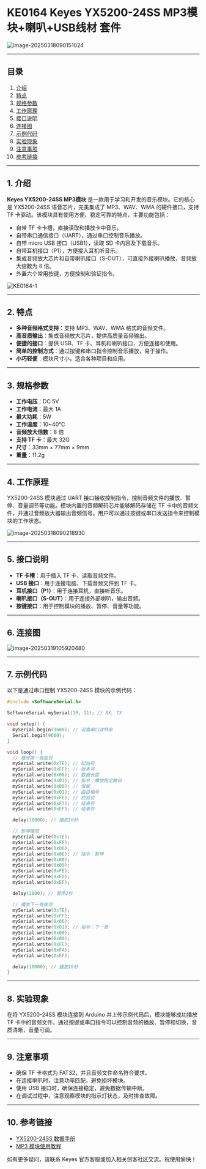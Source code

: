 # KE0164 Keyes YX5200-24SS MP3模块+喇叭+USB线材 套件

![image-20250318090151024](media/image-20250318090151024.png)

---

## 目录
1. [介绍](#1-介绍)  
2. [特点](#2-特点)  
3. [规格参数](#3-规格参数)  
4. [工作原理](#4-工作原理)  
5. [接口说明](#5-接口说明)  
6. [连接图](#6-连接图)  
7. [示例代码](#7-示例代码)  
8. [实验现象](#8-实验现象)  
9. [注意事项](#9-注意事项)  
10. [参考链接](#10-参考链接)  

---

## 1. 介绍
**Keyes YX5200-24SS MP3模块** 是一款用于学习和开发的音乐模块。它的核心是 YX5200-24SS 语音芯片，完美集成了 MP3、WAV、WMA 的硬件接口，支持 TF 卡驱动。该模块具有使用方便、稳定可靠的特点，主要功能包括：
- 自带 TF 卡卡槽，直接读取和播放卡中音乐。
- 自带串口通信接口（UART），通过串口控制音乐播放。
- 自带 micro USB 接口（USB1），读取 SD 卡内容及下载音乐。
- 自带耳机接口（P1），方便接入耳机听音乐。
- 集成音频放大芯片和自带喇叭接口（S-OUT），可直接外接喇叭播放，音频放大倍数为 8 倍。
- 外置六个常用按键，方便控制和验证指令。

![KE0164-1](media/KE0164-1.jpg)

---

## 2. 特点
- **多种音频格式支持**：支持 MP3、WAV、WMA 格式的音频文件。
- **高音质输出**：集成音频放大芯片，提供高质量音频输出。
- **便捷的接口**：提供 USB、TF 卡、耳机和喇叭接口，方便连接和使用。
- **简单的控制方式**：通过按键和串口指令控制音乐播放，易于操作。
- **小巧轻便**：模块尺寸小，适合各种项目和应用。

---

## 3. 规格参数
- **工作电压**：DC 5V  
- **工作电流**：最大 1A  
- **最大功耗**：5W  
- **工作温度**：10~40℃  
- **音频放大倍数**：8 倍  
- **支持 TF 卡**：最大 32G  
- **尺寸**：33mm × 77mm × 9mm  
- **重量**：11.2g  

---

## 4. 工作原理
YX5200-24SS 模块通过 UART 接口接收控制指令，控制音频文件的播放、暂停、音量调节等功能。模块内置的音频解码芯片能够解码存储在 TF 卡中的音频文件，并通过音频放大器输出音频信号。用户可以通过按键或串口发送指令来控制模块的工作状态。

![image-20250318090218930](media/image-20250318090218930.png)

---

## 5. 接口说明
- **TF 卡槽**：用于插入 TF 卡，读取音频文件。
- **USB 接口**：用于连接电脑，下载音频文件到 TF 卡。
- **耳机接口（P1）**：用于连接耳机，直接听音乐。
- **喇叭接口（S-OUT）**：用于连接外部喇叭，输出音频。
- **按键接口**：用于控制模块的播放、暂停、音量等功能。

---

## 6. 连接图
![image-20250319105920480](media/image-20250319105920480.png)

---

## 7. 示例代码
以下是通过串口控制 YX5200-24SS 模块的示例代码：
```cpp
#include <SoftwareSerial.h>

SoftwareSerial mySerial(10, 11); // RX, TX

void setup() {
  mySerial.begin(9600); // 设置串口波特率
  Serial.begin(9600);
}

void loop() {
  // 播放第一首曲目
  mySerial.write(0x7E); // 起始符
  mySerial.write(0xFF); // 版本号
  mySerial.write(0x06); // 数据长度
  mySerial.write(0x03); // 指令：播放指定曲目
  mySerial.write(0x00); // 保留
  mySerial.write(0x01); // 曲目编号
  mySerial.write(0xFE); // 校验位
  mySerial.write(0xF7); // 结束符
  mySerial.write(0xEF); // 结束符

  delay(10000); // 播放10秒

  // 暂停播放
  mySerial.write(0x7E);
  mySerial.write(0xFF);
  mySerial.write(0x06);
  mySerial.write(0x0E); // 指令：暂停
  mySerial.write(0x00);
  mySerial.write(0x00);
  mySerial.write(0xFE);
  mySerial.write(0xED);
  mySerial.write(0xEF);

  delay(2000); // 暂停2秒

  // 播放下一首曲目
  mySerial.write(0x7E);
  mySerial.write(0xFF);
  mySerial.write(0x06);
  mySerial.write(0x01); // 指令：下一首
  mySerial.write(0x00);
  mySerial.write(0x00);
  mySerial.write(0xFE);
  mySerial.write(0xFA);
  mySerial.write(0xEF);

  delay(10000); // 播放10秒
}
```

---

## 8. 实验现象
在将 YX5200-24SS 模块连接到 Arduino 并上传示例代码后，模块能够成功播放 TF 卡中的音频文件。通过按键或串口指令可以控制音频的播放、暂停和切换，音质清晰，音量可调。

---

## 9. 注意事项
- 确保 TF 卡格式为 FAT32，并且音频文件命名符合要求。
- 在连接喇叭时，注意功率匹配，避免损坏模块。
- 使用 USB 接口时，确保连接稳定，避免数据传输中断。
- 在调试过程中，注意观察模块的指示灯状态，及时排查故障。

---

## 10. 参考链接
- [YX5200-24SS 数据手册](https://www.keyes.com.cn)  
- [MP3 模块使用教程](https://www.electronicwings.com/nrf/hc-06-bluetooth-module)  

如有更多疑问，请联系 Keyes 官方客服或加入相关创客社区交流。祝使用愉快！